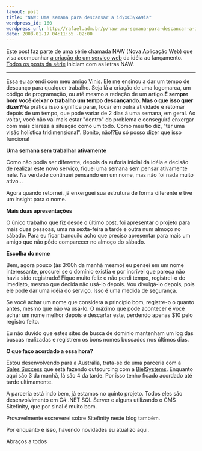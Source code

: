 ```yaml
--- 
layout: post
title: "NAW: Uma semana para descansar a id\xC3\xA9ia"
wordpress_id: 160
wordpress_url: http://rafael.adm.br/p/naw-uma-semana-para-descancar-a-ideia/
date: 2008-01-17 04:11:55 -02:00
---
```

Este post faz parte de uma série chamada NAW (Nova Aplicação Web) que visa acompanhar <a href="http://rafael.adm.br/p/que-tal-acompanhar-o-nascimento-de-um-servico-web/">a criação de um serviço web</a> da idéia ao lançamento. <a href="http://rafael.adm.br/tag/naw">Todos os posts da série</a> iniciam com as letras NAW.
<hr />
Essa eu aprendi com meu amigo <a href="http://viniciusbraga.com">Vinis</a>. Ele me ensinou a dar um tempo de descanço para qualquer trabalho. Seja lá a criação de uma logomarca, um código de programação, ou até mesmo a redação de um artigo.<strong>É sempre bom você deixar o trabalho um tempo descançando. Mas o que isso quer dizer?</strong>Na prática isso significa parar, focar em outra atividade e retomar depois de um tempo, que pode variar de 2 dias à uma semana, em geral. Ao voltar, você não vai mais estar "dentro" do problema e conseguirá enxergar com mais clareza a situação como um todo. Como meu tio diz, "ter uma visão holística tridimensional". Bonito, não!?Eu só posso dizer que isso funciona!

<strong>Uma semana sem trabalhar ativamente</strong>

Como não podia ser diferente, depois da euforia inicial da idéia e decisão de realizar este novo serviço, fiquei uma semana sem pensar ativamente nele. Na verdade continuei pensando em um nome, mas não foi nada muito ativo...

Agora quando retornei, já enxerguei sua estrutura de forma diferente e tive um insight para o nome.

<strong>Mais duas apresentações</strong>

O único trabalho que fiz desde o último post, foi apresentar o projeto para mais duas pessoas, uma na sexta-feira à tarde e outra num almoço no sábado. Para eu ficar tranquilo acho que preciso apresentar para mais um amigo que não pôde comparecer no almoço do sábado.

<strong>Escolha do nome</strong>

Bem, agora pouco (às 3:00h da manhã mesmo) eu pensei em um nome interessante, procurei se o domínio existia e por incrível que pareça não havia sido registrado! Fique muito feliz e não perdi tempo, registrei-o de imediato, mesmo que decida não usá-lo depois. Vou divulgá-lo depois, pois ele pode dar uma idéia do serviço.
Isso é uma medida de segurança.

Se você achar um nome que considera a princípio bom, registre-o o quanto antes, mesmo que não vá usá-lo. O máximo que pode acontecer é você achar um nome melhor depois e descartar este, perdendo apenas $10 pelo registro feito.

Eu não duvido que estes sites de busca de domínio mantenham um log das buscas realizadas e registrem os bons nomes buscados nos últimos dias.

<strong>O que faço acordado a essa hora?</strong>

Estou desenvolvendo para a Austrália, trata-se de uma parceria com a <a href="http://salessuccess.com.au/">Sales Success</a> que está fazendo outsourcing com a <a href="http://bielsystems.com.br">BielSystems</a>. Enquanto aqui são 3 da manhã, lá são 4 da tarde. Por isso tenho ficado acordado até tarde ultimamente.

A parceria está indo bem, já estamos no quinto projeto. Todos eles são desenvolvimento em C# .NET SQL Server e alguns utilizando o CMS Sitefinity, que por sinal é muito bom.

Provavelmente escreverei sobre Sitefinity neste blog também.

Por enquanto é isso, havendo novidades eu atualizo aqui.

Abraços a todos
